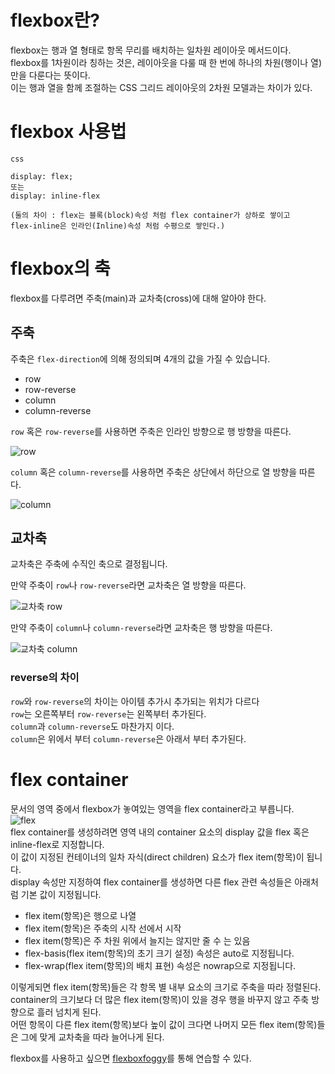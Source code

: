 # flexbox란?
flexbox는 행과 열 형태로 항목 무리를 배치하는 일차원 레이아웃 메서드이다.<br>
flexbox를 1차원이라 칭하는 것은, 레이아웃을 다룰 때 한 번에 하나의 차원(행이나 열)만을 다룬다는 뜻이다.<br>
이는 행과 열을 함께 조절하는 CSS 그리드 레이아웃의 2차원 모델과는 차이가 있다.

# flexbox 사용법
```
css

display: flex;
또는
display: inline-flex

(둘의 차이 : flex는 블록(block)속성 처럼 flex container가 상하로 쌓이고
flex-inline은 인라인(Inline)속성 처럼 수평으로 쌓인다.)
```

# flexbox의 축
flexbox를 다루려면 주축(main)과 교차축(cross)에 대해 알아야 한다.

## 주축
주축은 `flex-direction`에 의해 정의되며 4개의 값을 가질 수 있습니다.

- row
- row-reverse
- column
- column-reverse

`row` 혹은 `row-reverse`를 사용하면 주축은 인라인 방향으로 행 방향을 따른다.

![row](https://developer.mozilla.org/en-US/docs/Web/CSS/CSS_Flexible_Box_Layout/Basic_Concepts_of_Flexbox/basics1.png)

`column` 혹은 `column-reverse`를 사용하면 주축은 상단에서 하단으로 열 방향을 따른다.

![column](https://developer.mozilla.org/en-US/docs/Web/CSS/CSS_Flexible_Box_Layout/Basic_Concepts_of_Flexbox/basics2.png)

## 교차축
교차축은 주축에 수직인 축으로 결정됩니다.<br>

만약 주축이 `row`나 `row-reverse`라면 교차축은 열 방향을 따른다.

![교차축 row](https://developer.mozilla.org/en-US/docs/Web/CSS/CSS_Flexible_Box_Layout/Basic_Concepts_of_Flexbox/basics3.png)

만약 주축이 `column`나 `column-reverse`라면 교차축은 행 방향을 따른다.

![교차축 column](https://developer.mozilla.org/en-US/docs/Web/CSS/CSS_Flexible_Box_Layout/Basic_Concepts_of_Flexbox/basics4.png)

### **reverse의 차이**
`row`와 `row-reverse`의 차이는 아이템 추가시 추가되는 위치가 다르다<br>
`row`는 오른쪽부터 `row-reverse`는 왼쪽부터 추가된다.<br>
`column`과 `column-reverse`도 마찬가지 이다.<br>
`column`은 위에서 부터 `column-reverse`은 아래서 부터 추가된다.

# flex container
문서의 영역 중에서 flexbox가 놓여있는 영역을 flex container라고 부릅니다.<br>
![flex](https://developer.mozilla.org/en-US/docs/Learn/CSS/CSS_layout/Flexbox/flex_terms.png)<br> 
flex container를 생성하려면 영역 내의 container 요소의 display 값을 flex 혹은 inline-flex로 지정합니다.<br>
이 값이 지정된 컨테이너의 일차 자식(direct children) 요소가 flex item(항목)이 됩니다.<br> 
display 속성만 지정하여 flex container를 생성하면 다른 flex 관련 속성들은 아래처럼 기본 값이 지정됩니다.

- flex item(항목)은 행으로 나열
- flex item(항목)은 주축의 시작 선에서 시작
- flex item(항목)은 주 차원 위에서 늘지는 않지만 줄 수 는 있음
- flex-basis(flex item(항목)의 초기 크기 설정) 속성은 auto로 지정됩니다.
- flex-wrap(flex item(항목)의 배치 표현) 속성은 nowrap으로 지정됩니다.

이렇게되면 flex item(항목)들은 각 항목 별 내부 요소의 크기로 주축을 따라 정렬된다.<br>
container의 크기보다 더 많은 flex item(항목)이 있을 경우 행을 바꾸지 않고 주축 방향으로 흘러 넘치게 된다.<br> 
어떤 항목이 다른 flex item(항목)보다 높이 값이 크다면 나머지 모든 flex item(항목)들은 그에 맞게 교차축을 따라 늘어나게 된다.

flexbox를 사용하고 싶으면
[flexboxfoggy](https://flexboxfroggy.com/#ko)를 통해 연습할 수 있다.
